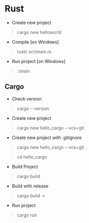 # Rust

- Create new project
> cargo new helloworld

- Compile [on Windows]
> rustc src\main.rs

- Run project [on Windows]
> .\main

## Cargo
- Check version
> cargo --version

- Create new project
> cargo new hello_cargo --vcs=git

- Create new project with .gitignore
> cargo new hello_cargo --vcs=git

> cd hello_cargo

- Build Project
> cargo build

- Build with release
> cargo build -r

- Run project
> cargo run